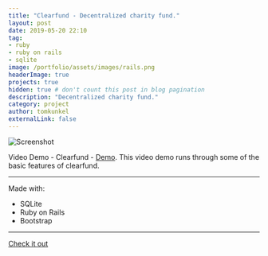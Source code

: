 ```yaml
---
title: "Clearfund - Decentralized charity fund."
layout: post
date: 2019-05-20 22:10
tag: 
- ruby
- ruby on rails
- sqlite
image: /portfolio/assets/images/rails.png
headerImage: true
projects: true
hidden: true # don't count this post in blog pagination
description: "Decentralized charity fund."
category: project
author: tomkunkel
externalLink: false
---
```


![Screenshot](/portfolio/assets/images/clearfund-screenshot.png)

Video Demo - Clearfund - [Demo](https://youtu.be/on8pdVFjldM). This video demo runs through some of the basic features of clearfund. 

---

Made with:

- SQLite
- Ruby on Rails
- Bootstrap

---

[Check it out](https://github.com/decentralvision/clearfund) 
